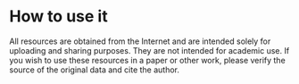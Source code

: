 # How to use it
All resources are obtained from the Internet and are intended solely for uploading and sharing purposes. They are not intended for academic use. 
If you wish to use these resources in a paper or other work, please verify the source of the original data and cite the author.
